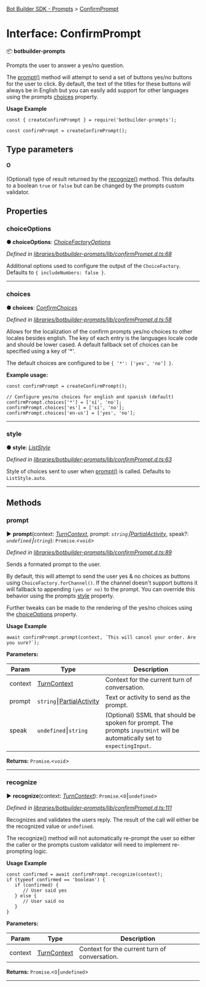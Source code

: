 [Bot Builder SDK - Prompts](../README.md) > [ConfirmPrompt](../interfaces/botbuilder_prompts.confirmprompt.md)



# Interface: ConfirmPrompt


:package: **botbuilder-prompts**

Prompts the user to answer a yes/no question.

The [prompt()](#prompt) method will attempt to send a set of buttons yes/no buttons for the user to click. By default, the text of the titles for these buttons will always be in English but you can easily add support for other languages using the prompts [choices](#choices) property.

**Usage Example**

    const { createConfirmPrompt } = require('botbuilder-prompts');

    const confirmPrompt = createConfirmPrompt();

## Type parameters
#### O 

(Optional) type of result returned by the [recognize()](#recognize) method. This defaults to a boolean `true` or `false` but can be changed by the prompts custom validator.


## Properties
<a id="choiceoptions"></a>

###  choiceOptions

**●  choiceOptions**:  *[ChoiceFactoryOptions]()* 

*Defined in [libraries/botbuilder-prompts/lib/confirmPrompt.d.ts:68](https://github.com/Microsoft/botbuilder-js/blob/e54b802/libraries/botbuilder-prompts/lib/confirmPrompt.d.ts#L68)*



Additional options used to configure the output of the `ChoiceFactory`. Defaults to `{ includeNumbers: false }`.




___

<a id="choices"></a>

###  choices

**●  choices**:  *[ConfirmChoices](botbuilder_prompts.confirmchoices.md)* 

*Defined in [libraries/botbuilder-prompts/lib/confirmPrompt.d.ts:58](https://github.com/Microsoft/botbuilder-js/blob/e54b802/libraries/botbuilder-prompts/lib/confirmPrompt.d.ts#L58)*



Allows for the localization of the confirm prompts yes/no choices to other locales besides english. The key of each entry is the languages locale code and should be lower cased. A default fallback set of choices can be specified using a key of '*'.

The default choices are configured to be `{ '*': ['yes', 'no'] }`.

**Example usage:**

    const confirmPrompt = createConfirmPrompt();

    // Configure yes/no choices for english and spanish (default)
    confirmPrompt.choices['*'] = ['sí', 'no'];
    confirmPrompt.choices['es'] = ['sí', 'no'];
    confirmPrompt.choices['en-us'] = ['yes', 'no'];




___

<a id="style"></a>

###  style

**●  style**:  *[ListStyle](../enums/botbuilder_prompts.liststyle.md)* 

*Defined in [libraries/botbuilder-prompts/lib/confirmPrompt.d.ts:63](https://github.com/Microsoft/botbuilder-js/blob/e54b802/libraries/botbuilder-prompts/lib/confirmPrompt.d.ts#L63)*



Style of choices sent to user when [prompt()](#prompt) is called. Defaults to `ListStyle.auto`.




___


## Methods
<a id="prompt"></a>

###  prompt

► **prompt**(context: *[TurnContext]()*, prompt: *`string`⎮[Partial]()[Activity]()*, speak?: *`undefined`⎮`string`*): `Promise`.<`void`>



*Defined in [libraries/botbuilder-prompts/lib/confirmPrompt.d.ts:89](https://github.com/Microsoft/botbuilder-js/blob/e54b802/libraries/botbuilder-prompts/lib/confirmPrompt.d.ts#L89)*



Sends a formated prompt to the user.

By default, this will attempt to send the user yes & no choices as buttons using `ChoiceFactory.forChannel()`. If the channel doesn't support buttons it will fallback to appending `(yes or no)` to the prompt. You can override this behavior using the prompts [style](#style) property.

Further tweaks can be made to the rendering of the yes/no choices using the [choiceOptions](#choiceoptions) property.

**Usage Example**

    await confirmPrompt.prompt(context, `This will cancel your order. Are you sure?`);


**Parameters:**

| Param | Type | Description |
| ------ | ------ | ------ |
| context | [TurnContext]()   |  Context for the current turn of conversation. |
| prompt | `string`⎮[Partial]()[Activity]()   |  Text or activity to send as the prompt. |
| speak | `undefined`⎮`string`   |  (Optional) SSML that should be spoken for prompt. The prompts `inputHint` will be automatically set to `expectingInput`. |





**Returns:** `Promise`.<`void`>





___

<a id="recognize"></a>

###  recognize

► **recognize**(context: *[TurnContext]()*): `Promise`.<`O`⎮`undefined`>



*Defined in [libraries/botbuilder-prompts/lib/confirmPrompt.d.ts:111](https://github.com/Microsoft/botbuilder-js/blob/e54b802/libraries/botbuilder-prompts/lib/confirmPrompt.d.ts#L111)*



Recognizes and validates the users reply. The result of the call will either be the recognized value or `undefined`.

The recognize() method will not automatically re-prompt the user so either the caller or the prompts custom validator will need to implement re-prompting logic.

**Usage Example**

    const confirmed = await confirmPrompt.recognize(context);
    if (typeof confirmed == 'boolean') {
       if (confirmed) {
          // User said yes
       } else {
          // User said no
       }
    }


**Parameters:**

| Param | Type | Description |
| ------ | ------ | ------ |
| context | [TurnContext]()   |  Context for the current turn of conversation. |





**Returns:** `Promise`.<`O`⎮`undefined`>





___


